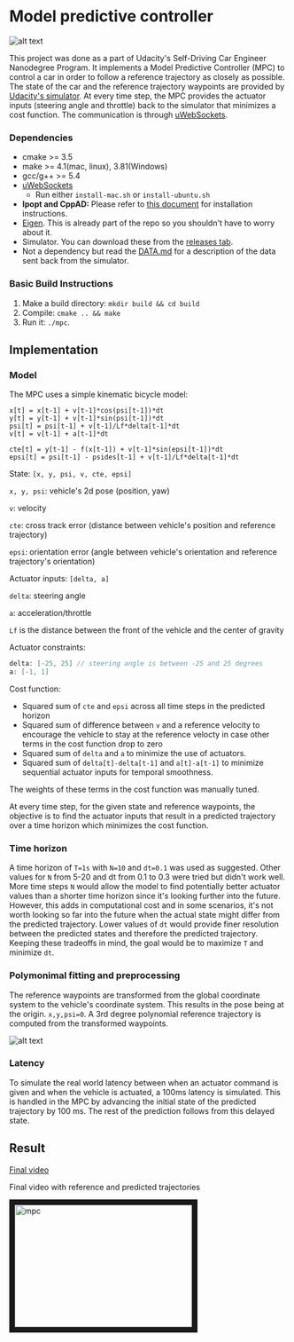 # Model predictive controller

![alt text](./results/mpc.gif)

This project was done as a part of Udacity's Self-Driving Car Engineer Nanodegree Program. It implements a Model Predictive Controller (MPC) to control a car in order to follow a reference trajectory as closely as possible. The state of the car and the reference trajectory waypoints are provided by [Udacity's simulator](https://github.com/udacity/self-driving-car-sim/releases). At every time step, the MPC provides the actuator inputs (steering angle and throttle) back to the simulator that minimizes a cost function. The communication is through [uWebSockets](https://github.com/uNetworking/uWebSockets).

### Dependencies

* cmake >= 3.5
* make >= 4.1(mac, linux), 3.81(Windows)
* gcc/g++ >= 5.4
* [uWebSockets](https://github.com/uWebSockets/uWebSockets)
  * Run either `install-mac.sh` or `install-ubuntu.sh`
* **Ipopt and CppAD:** Please refer to [this document](https://github.com/udacity/CarND-MPC-Project/blob/master/install_Ipopt_CppAD.md) for installation instructions.
* [Eigen](http://eigen.tuxfamily.org/index.php?title=Main_Page). This is already part of the repo so you shouldn't have to worry about it.
* Simulator. You can download these from the [releases tab](https://github.com/udacity/self-driving-car-sim/releases).
* Not a dependency but read the [DATA.md](./DATA.md) for a description of the data sent back from the simulator.

### Basic Build Instructions

1. Make a build directory: `mkdir build && cd build`
2. Compile: `cmake .. && make`
3. Run it: `./mpc`.

## Implementation
### Model

The MPC uses a simple kinematic bicycle model: 

```
x[t] = x[t-1] + v[t-1]*cos(psi[t-1])*dt
y[t] = y[t-1] + v[t-1]*sin(psi[t-1])*dt
psi[t] = psi[t-1] + v[t-1]/Lf*delta[t-1]*dt
v[t] = v[t-1] + a[t-1]*dt

cte[t] = y[t-1] - f(x[t-1]) + v[t-1]*sin(epsi[t-1])*dt
epsi[t] = psi[t-1] - psides[t-1] + v[t-1]/Lf*delta[t-1]*dt
```

State: `[x, y, psi, v, cte, epsi]`

`x, y, psi`: vehicle's 2d pose (position, yaw)

`v`: velocity

`cte`: cross track error (distance between vehicle's position and reference trajectory)

`epsi`: orientation error (angle between vehicle's orientation and reference trajectory's orientation)

Actuator inputs: `[delta, a]`

`delta`: steering angle

`a`: acceleration/throttle


`Lf` is the distance between the front of the vehicle and the center of gravity

Actuator constraints:
```cpp
delta: [-25, 25] // steering angle is between -25 and 25 degrees
a: [-1, 1]
```

Cost function:
- Squared sum of `cte` and `epsi` across all time steps in the predicted horizon
- Squared sum of difference between `v` and a reference velocity to encourage the vehicle to stay at the reference velocty in case other terms in the cost function drop to zero
- Squared sum of `delta` and `a` to minimize the use of actuators.
- Squared sum of `delta[t]-delta[t-1]` and `a[t]-a[t-1]` to minimize sequential actuator inputs for temporal smoothness.

The weights of these terms in the cost function was manually tuned.

At every time step, for the given state and reference waypoints, the objective is to find the actuator inputs that result in a predicted trajectory over a time horizon which minimizes the cost function.

### Time horizon
A time horizon of `T=1s` with `N=10` and `dt=0.1` was used as suggested. Other values for `N` from 5-20 and dt from 0.1 to 0.3 were tried but didn't work well. More time steps `N` would allow the model to find potentially better actuator values than a shorter time horizon since it's looking further into the future. However, this adds in computational cost and in some scenarios, it's not worth looking so far into the future when the actual state might differ from the predicted trajectory. Lower values of `dt` would provide finer resolution between the predicted states and therefore the predicted trajectory. Keeping these tradeoffs in mind, the goal would be to maximize `T` and minimize `dt`.

### Polymonimal fitting and preprocessing
The reference waypoints are transformed from the global coordinate system to the vehicle's coordinate system. This results in the pose being at the origin. `x,y,psi=0`. A 3rd degree polynomial reference trajectory is computed from the transformed waypoints.

![alt text](./results/mpc_trj.gif)

### Latency
To simulate the real world latency between when an actuator command is given and when the vehicle is actuated, a 100ms latency is simulated. This is handled in the MPC by advancing the initial state of the predicted trajectory by 100 ms. The rest of the prediction follows from this delayed state.


## Result

[Final video](./results/mpc.mp4)

Final video with reference and predicted trajectories

<a href="http://www.youtube.com/watch?feature=player_embedded&v=hj0-zy3l8v8
" target="_blank"><img src="http://img.youtube.com/vi/hj0-zy3l8v8/0.jpg" 
alt="mpc" width="320" height="220" border="10" /></a>

